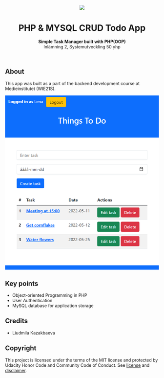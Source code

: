 <div align="center"><img src="https://medieinstitutet.se/wp-content/uploads/2019/04/logomedieinstitutet-370x73.png"></div>
<h1 align="center">PHP & MYSQL CRUD Todo App</h1>
<p align="center"><strong>Simple Task Manager built with PHP(OOP)</strong>
<br>Inlämning 2, Systemutveckling 50 yhp</p>
<br/>
<h2>About</h2>

This app was built as a part of the backend development course at Medieinstitutet (WIE21S). 

<div align="center"><img src="assets/demo.png"></div>

<h2>Key points</h2>

- Object-oriented Programming in PHP
- User Authentication
- MySQL database for application storage

<h2>Credits</h2>

- Liudmila Kazakbaeva

<h2>Copyright</h2>
This project is licensed under the terms of the MIT license and protected by Udacity Honor Code and Community Code of Conduct. See <a href="LICENSE.md">license</a> and <a href="LICENSE.DISCLAIMER.md">disclaimer</a>.